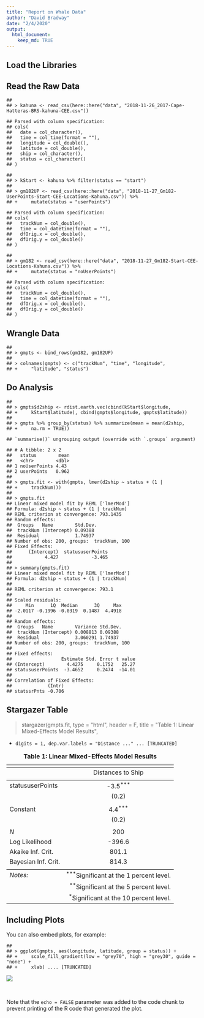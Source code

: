 ```yaml
---
title: "Report on Whale Data"
author: "David Bradway"
date: "2/4/2020"
output:
  html_document:
    keep_md: TRUE
---
```




## Load the Libraries



## Read the Raw Data


```
## 
## > kahuna <- read_csv(here::here("data", "2018-11-26_2017-Cape-Hatteras-BRS-kahuna-CEE.csv"))
```

```
## Parsed with column specification:
## cols(
##   date = col_character(),
##   time = col_time(format = ""),
##   longitude = col_double(),
##   latitude = col_double(),
##   ship = col_character(),
##   status = col_character()
## )
```

```
## 
## > kStart <- kahuna %>% filter(status == "start")
## 
## > gm182UP <- read_csv(here::here("data", "2018-11-27_Gm182-UserPoints-Start-CEE-Locations-Kahuna.csv")) %>% 
## +     mutate(status = "userPoints")
```

```
## Parsed with column specification:
## cols(
##   trackNum = col_double(),
##   time = col_datetime(format = ""),
##   dfOrig.x = col_double(),
##   dfOrig.y = col_double()
## )
```

```
## 
## > gm182 <- read_csv(here::here("data", "2018-11-27_Gm182-Start-CEE-Locations-Kahuna.csv")) %>% 
## +     mutate(status = "noUserPoints")
```

```
## Parsed with column specification:
## cols(
##   trackNum = col_double(),
##   time = col_datetime(format = ""),
##   dfOrig.x = col_double(),
##   dfOrig.y = col_double()
## )
```

## Wrangle Data


```
## 
## > gmpts <- bind_rows(gm182, gm182UP)
## 
## > colnames(gmpts) <- c("trackNum", "time", "longitude", 
## +     "latitude", "status")
```

## Do Analysis


```
## 
## > gmpts$d2ship <- rdist.earth.vec(cbind(kStart$longitude, 
## +     kStart$latitude), cbind(gmpts$longitude, gmpts$latitude))
## 
## > gmpts %>% group_by(status) %>% summarize(mean = mean(d2ship, 
## +     na.rm = TRUE))
```

```
## `summarise()` ungrouping output (override with `.groups` argument)
```

```
## # A tibble: 2 x 2
##   status        mean
##   <chr>        <dbl>
## 1 noUserPoints 4.43 
## 2 userPoints   0.962
## 
## > gmpts.fit <- with(gmpts, lmer(d2ship ~ status + (1 | 
## +     trackNum)))
## 
## > gmpts.fit
## Linear mixed model fit by REML ['lmerMod']
## Formula: d2ship ~ status + (1 | trackNum)
## REML criterion at convergence: 793.1435
## Random effects:
##  Groups   Name        Std.Dev.
##  trackNum (Intercept) 0.09388 
##  Residual             1.74937 
## Number of obs: 200, groups:  trackNum, 100
## Fixed Effects:
##      (Intercept)  statususerPoints  
##            4.427            -3.465  
## 
## > summary(gmpts.fit)
## Linear mixed model fit by REML ['lmerMod']
## Formula: d2ship ~ status + (1 | trackNum)
## 
## REML criterion at convergence: 793.1
## 
## Scaled residuals: 
##     Min      1Q  Median      3Q     Max 
## -2.0117 -0.1996 -0.0319  0.1487  4.4918 
## 
## Random effects:
##  Groups   Name        Variance Std.Dev.
##  trackNum (Intercept) 0.008813 0.09388 
##  Residual             3.060291 1.74937 
## Number of obs: 200, groups:  trackNum, 100
## 
## Fixed effects:
##                  Estimate Std. Error t value
## (Intercept)        4.4275     0.1752   25.27
## statususerPoints  -3.4652     0.2474  -14.01
## 
## Correlation of Fixed Effects:
##             (Intr)
## statssrPnts -0.706
```

## Stargazer Table


> stargazer(gmpts.fit, type = "html", header = F, title = "Table 1: Linear Mixed-Effects Model Results", 
+     digits = 1, dep.var.labels = "Distance ..." ... [TRUNCATED] 

<table style="text-align:center"><caption><strong>Table 1: Linear Mixed-Effects Model Results</strong></caption>
<tr><td colspan="2" style="border-bottom: 1px solid black"></td></tr><tr><td style="text-align:left"></td><td>Distances to Ship</td></tr>
<tr><td colspan="2" style="border-bottom: 1px solid black"></td></tr><tr><td style="text-align:left">statususerPoints</td><td>-3.5<sup>***</sup></td></tr>
<tr><td style="text-align:left"></td><td>(0.2)</td></tr>
<tr><td style="text-align:left"></td><td></td></tr>
<tr><td style="text-align:left">Constant</td><td>4.4<sup>***</sup></td></tr>
<tr><td style="text-align:left"></td><td>(0.2)</td></tr>
<tr><td style="text-align:left"></td><td></td></tr>
<tr><td style="text-align:left"><em>N</em></td><td>200</td></tr>
<tr><td style="text-align:left">Log Likelihood</td><td>-396.6</td></tr>
<tr><td style="text-align:left">Akaike Inf. Crit.</td><td>801.1</td></tr>
<tr><td style="text-align:left">Bayesian Inf. Crit.</td><td>814.3</td></tr>
<tr><td colspan="2" style="border-bottom: 1px solid black"></td></tr><tr><td style="text-align:left"><em>Notes:</em></td><td style="text-align:right"><sup>***</sup>Significant at the 1 percent level.</td></tr>
<tr><td style="text-align:left"></td><td style="text-align:right"><sup>**</sup>Significant at the 5 percent level.</td></tr>
<tr><td style="text-align:left"></td><td style="text-align:right"><sup>*</sup>Significant at the 10 percent level.</td></tr>
</table>

## Including Plots

You can also embed plots, for example:

```
## 
## > ggplot(gmpts, aes(longitude, latitude, group = status)) + 
## +     scale_fill_gradient(low = "grey70", high = "grey30", guide = "none") + 
## +     xlab( .... [TRUNCATED]
```

![](RMarkdown_Report_files/figure-html/plot-1.png)<!-- -->

<br>

Note that the `echo = FALSE` parameter was added to the code chunk to prevent printing of the R code that generated the plot.

